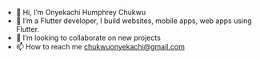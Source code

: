 - 👋 Hi, I’m Onyekachi Humphrey Chukwu
- 👀 I’m a Flutter developer, I build websites, mobile apps, web apps using Flutter.
- 💞️ I’m looking to collaborate on new projects
- 📫 How to reach me chukwuonyekachi@gmail.com 

<!---
YoungSmooth/YoungSmooth is a ✨ special ✨ repository because its `README.md` (this file) appears on your GitHub profile.
You can click the Preview link to take a look at your changes.
--->
